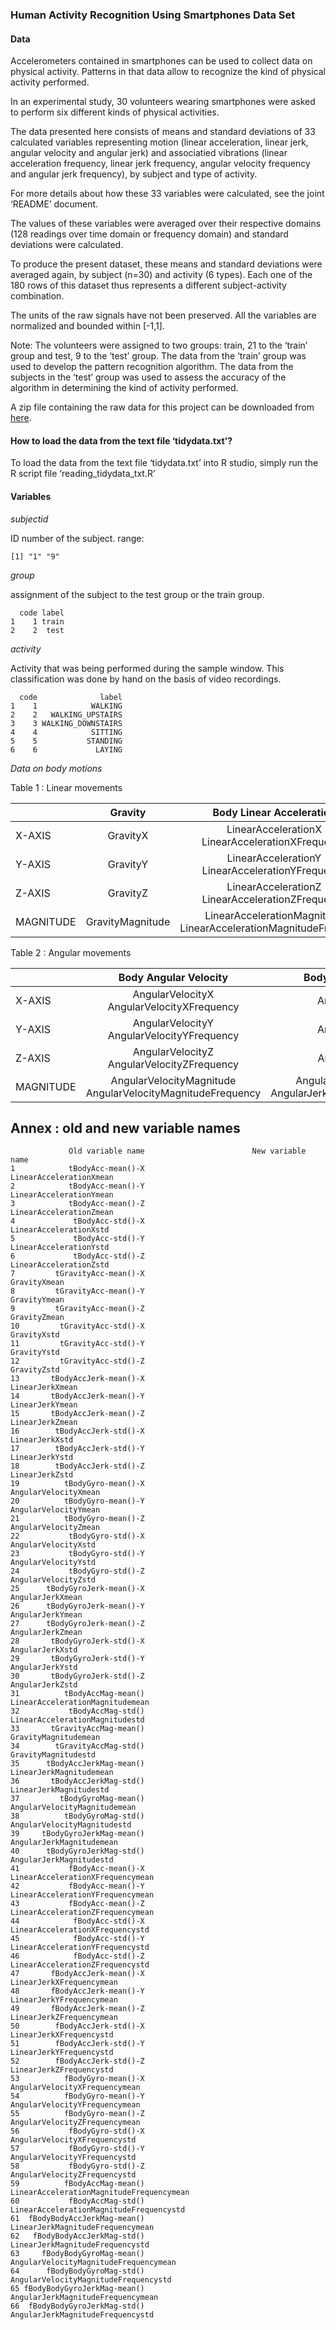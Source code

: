 ### Human Activity Recognition Using Smartphones Data Set

#### Data

Accelerometers contained in smartphones can be used to collect data on
physical activity. Patterns in that data allow to recognize the kind of
physical activity performed.

In an experimental study, 30 volunteers wearing smartphones were asked
to perform six different kinds of physical activities.

The data presented here consists of means and standard deviations of 33
calculated variables representing motion (linear acceleration, linear
jerk, angular velocity and angular jerk) and associatied vibrations
(linear acceleration frequency, linear jerk frequency, angular velocity
frequency and angular jerk frequency), by subject and type of activity.

For more details about how these 33 variables were calculated, see the
joint ‘README’ document.

The values of these variables were averaged over their respective
domains (128 readings over time domain or frequency domain) and standard
deviations were calculated.

To produce the present dataset, these means and standard deviations were
averaged again, by subject (n=30) and activity (6 types). Each one of
the 180 rows of this dataset thus represents a different
subject-activity combination.

The units of the raw signals have not been preserved. All the variables
are normalized and bounded within \[-1,1\].

Note: The volunteers were assigned to two groups: train, 21 to the
‘train’ group and test, 9 to the ‘test’ group. The data from the ‘train’
group was used to develop the pattern recognition algorithm. The data
from the subjects in the ‘test’ group was used to assess the accuracy of
the algorithm in determining the kind of activity performed.

A zip file containing the raw data for this project can be downloaded
from
[here](https://d396qusza40orc.cloudfront.net/getdata%2Fprojectfiles%2FUCI%20HAR%20Dataset.zip).

#### How to load the data from the text file ‘tidydata.txt’?

To load the data from the text file ‘tidydata.txt’ into R studio, simply
run the R script file ‘reading\_tidydata\_txt.R’

#### Variables

*subjectid*

ID number of the subject. range:

    [1] "1" "9"

*group*

assignment of the subject to the test group or the train group.

      code label
    1    1 train
    2    2  test

*activity*

Activity that was being performed during the sample window. This
classification was done by hand on the basis of video recordings.

      code              label
    1    1            WALKING
    2    2   WALKING_UPSTAIRS
    3    3 WALKING_DOWNSTAIRS
    4    4            SITTING
    5    5           STANDING
    6    6             LAYING

*Data on body motions*

Table 1 : Linear movements

<table>
<colgroup>
<col style="width: 7%" />
<col style="width: 11%" />
<col style="width: 45%" />
<col style="width: 35%" />
</colgroup>
<thead>
<tr class="header">
<th></th>
<th style="text-align: center;">Gravity</th>
<th style="text-align: center;">Body Linear Acceleration</th>
<th style="text-align: center;">Body Linear Jerk</th>
</tr>
</thead>
<tbody>
<tr class="odd">
<td>X-AXIS</td>
<td style="text-align: center;">GravityX</td>
<td style="text-align: center;">LinearAccelerationX<br>LinearAccelerationXFrequency</td>
<td style="text-align: center;">LinearJerkX<br>LinearJerkXFrequency</td>
</tr>
<tr class="even">
<td>Y-AXIS</td>
<td style="text-align: center;">GravityY</td>
<td style="text-align: center;">LinearAccelerationY<br>LinearAccelerationYFrequency</td>
<td style="text-align: center;">LinearJerkY<br>LinearJerkYFrequency</td>
</tr>
<tr class="odd">
<td>Z-AXIS</td>
<td style="text-align: center;">GravityZ</td>
<td style="text-align: center;">LinearAccelerationZ<br>LinearAccelerationZFrequency</td>
<td style="text-align: center;">LinearJerkZ<br>LinearJerkZFrequency</td>
</tr>
<tr class="even">
<td>MAGNITUDE</td>
<td style="text-align: center;">GravityMagnitude</td>
<td style="text-align: center;">LinearAccelerationMagnitude<br>LinearAccelerationMagnitudeFrequency</td>
<td style="text-align: center;">LinearJerkMagnitude<br>LinearJerkMagnitudeFrequency</td>
</tr>
</tbody>
</table>

Table 2 : Angular movements

<table>
<colgroup>
<col style="width: 8%" />
<col style="width: 51%" />
<col style="width: 40%" />
</colgroup>
<thead>
<tr class="header">
<th></th>
<th style="text-align: center;">Body Angular Velocity</th>
<th style="text-align: center;">Body Angular Jerk</th>
</tr>
</thead>
<tbody>
<tr class="odd">
<td>X-AXIS</td>
<td style="text-align: center;">AngularVelocityX<br>AngularVelocityXFrequency</td>
<td style="text-align: center;">AngularJerkX</td>
</tr>
<tr class="even">
<td>Y-AXIS</td>
<td style="text-align: center;">AngularVelocityY<br>AngularVelocityYFrequency</td>
<td style="text-align: center;">AngularJerkY</td>
</tr>
<tr class="odd">
<td>Z-AXIS</td>
<td style="text-align: center;">AngularVelocityZ<br>AngularVelocityZFrequency</td>
<td style="text-align: center;">AngularJerkZ</td>
</tr>
<tr class="even">
<td>MAGNITUDE</td>
<td style="text-align: center;">AngularVelocityMagnitude<br>AngularVelocityMagnitudeFrequency</td>
<td style="text-align: center;">AngularJerkMagnitude<br>AngularJerkMagnitudeFrequency</td>
</tr>
</tbody>
</table>

Annex : old and new variable names
----------------------------------

                 Old variable name                        New variable name
    1            tBodyAcc-mean()-X                  LinearAccelerationXmean
    2            tBodyAcc-mean()-Y                  LinearAccelerationYmean
    3            tBodyAcc-mean()-Z                  LinearAccelerationZmean
    4             tBodyAcc-std()-X                   LinearAccelerationXstd
    5             tBodyAcc-std()-Y                   LinearAccelerationYstd
    6             tBodyAcc-std()-Z                   LinearAccelerationZstd
    7         tGravityAcc-mean()-X                             GravityXmean
    8         tGravityAcc-mean()-Y                             GravityYmean
    9         tGravityAcc-mean()-Z                             GravityZmean
    10         tGravityAcc-std()-X                              GravityXstd
    11         tGravityAcc-std()-Y                              GravityYstd
    12         tGravityAcc-std()-Z                              GravityZstd
    13       tBodyAccJerk-mean()-X                          LinearJerkXmean
    14       tBodyAccJerk-mean()-Y                          LinearJerkYmean
    15       tBodyAccJerk-mean()-Z                          LinearJerkZmean
    16        tBodyAccJerk-std()-X                           LinearJerkXstd
    17        tBodyAccJerk-std()-Y                           LinearJerkYstd
    18        tBodyAccJerk-std()-Z                           LinearJerkZstd
    19          tBodyGyro-mean()-X                     AngularVelocityXmean
    20          tBodyGyro-mean()-Y                     AngularVelocityYmean
    21          tBodyGyro-mean()-Z                     AngularVelocityZmean
    22           tBodyGyro-std()-X                      AngularVelocityXstd
    23           tBodyGyro-std()-Y                      AngularVelocityYstd
    24           tBodyGyro-std()-Z                      AngularVelocityZstd
    25      tBodyGyroJerk-mean()-X                         AngularJerkXmean
    26      tBodyGyroJerk-mean()-Y                         AngularJerkYmean
    27      tBodyGyroJerk-mean()-Z                         AngularJerkZmean
    28       tBodyGyroJerk-std()-X                          AngularJerkXstd
    29       tBodyGyroJerk-std()-Y                          AngularJerkYstd
    30       tBodyGyroJerk-std()-Z                          AngularJerkZstd
    31          tBodyAccMag-mean()          LinearAccelerationMagnitudemean
    32           tBodyAccMag-std()           LinearAccelerationMagnitudestd
    33       tGravityAccMag-mean()                     GravityMagnitudemean
    34        tGravityAccMag-std()                      GravityMagnitudestd
    35      tBodyAccJerkMag-mean()                  LinearJerkMagnitudemean
    36       tBodyAccJerkMag-std()                   LinearJerkMagnitudestd
    37         tBodyGyroMag-mean()             AngularVelocityMagnitudemean
    38          tBodyGyroMag-std()              AngularVelocityMagnitudestd
    39     tBodyGyroJerkMag-mean()                 AngularJerkMagnitudemean
    40      tBodyGyroJerkMag-std()                  AngularJerkMagnitudestd
    41           fBodyAcc-mean()-X         LinearAccelerationXFrequencymean
    42           fBodyAcc-mean()-Y         LinearAccelerationYFrequencymean
    43           fBodyAcc-mean()-Z         LinearAccelerationZFrequencymean
    44            fBodyAcc-std()-X          LinearAccelerationXFrequencystd
    45            fBodyAcc-std()-Y          LinearAccelerationYFrequencystd
    46            fBodyAcc-std()-Z          LinearAccelerationZFrequencystd
    47       fBodyAccJerk-mean()-X                 LinearJerkXFrequencymean
    48       fBodyAccJerk-mean()-Y                 LinearJerkYFrequencymean
    49       fBodyAccJerk-mean()-Z                 LinearJerkZFrequencymean
    50        fBodyAccJerk-std()-X                  LinearJerkXFrequencystd
    51        fBodyAccJerk-std()-Y                  LinearJerkYFrequencystd
    52        fBodyAccJerk-std()-Z                  LinearJerkZFrequencystd
    53          fBodyGyro-mean()-X            AngularVelocityXFrequencymean
    54          fBodyGyro-mean()-Y            AngularVelocityYFrequencymean
    55          fBodyGyro-mean()-Z            AngularVelocityZFrequencymean
    56           fBodyGyro-std()-X             AngularVelocityXFrequencystd
    57           fBodyGyro-std()-Y             AngularVelocityYFrequencystd
    58           fBodyGyro-std()-Z             AngularVelocityZFrequencystd
    59          fBodyAccMag-mean() LinearAccelerationMagnitudeFrequencymean
    60           fBodyAccMag-std()  LinearAccelerationMagnitudeFrequencystd
    61  fBodyBodyAccJerkMag-mean()         LinearJerkMagnitudeFrequencymean
    62   fBodyBodyAccJerkMag-std()          LinearJerkMagnitudeFrequencystd
    63     fBodyBodyGyroMag-mean()    AngularVelocityMagnitudeFrequencymean
    64      fBodyBodyGyroMag-std()     AngularVelocityMagnitudeFrequencystd
    65 fBodyBodyGyroJerkMag-mean()        AngularJerkMagnitudeFrequencymean
    66  fBodyBodyGyroJerkMag-std()         AngularJerkMagnitudeFrequencystd
